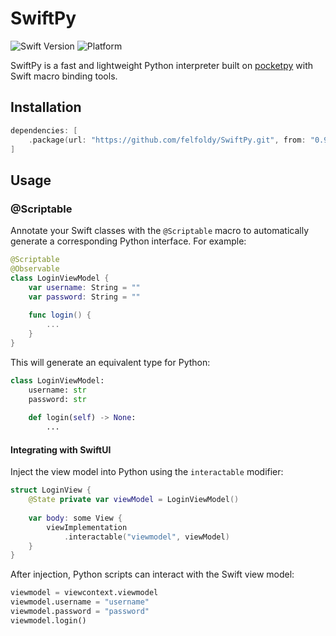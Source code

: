 # SwiftPy

![Swift Version](https://img.shields.io/badge/Swift-6.1-orange.svg)
![Platform](https://img.shields.io/badge/platform-iOS%20%7C%20macOS%20%7C%20visionOS-blue.svg)

SwiftPy is a fast and lightweight Python interpreter built on [pocketpy](https://github.com/pocketpy/pocketpy) with Swift macro binding tools.

## Installation

```swift
dependencies: [
    .package(url: "https://github.com/felfoldy/SwiftPy.git", from: "0.9.0")
]
```

## Usage

### @Scriptable

Annotate your Swift classes with the `@Scriptable` macro to automatically generate a corresponding Python interface. For example:

```swift
@Scriptable
@Observable
class LoginViewModel {
    var username: String = ""
    var password: String = ""
    
    func login() {
        ...
    }
}
```

This will generate an equivalent type for Python:
```py
class LoginViewModel:
    username: str
    password: str
    
    def login(self) -> None:
        ...
```

#### Integrating with SwiftUI

Inject the view model into Python using the `interactable` modifier:
```swift
struct LoginView {
    @State private var viewModel = LoginViewModel()
    
    var body: some View {
        viewImplementation
            .interactable("viewmodel", viewModel)
    }
}
```

After injection, Python scripts can interact with the Swift view model:
```py
viewmodel = viewcontext.viewmodel
viewmodel.username = "username"
viewmodel.password = "password"
viewmodel.login()
```
